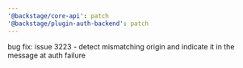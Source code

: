 ```yaml
---
'@backstage/core-api': patch
'@backstage/plugin-auth-backend': patch
---
```


bug fix: issue 3223 - detect mismatching origin and indicate it in the message at auth failure
